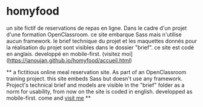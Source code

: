 # homyfood
un site fictif de reservations de repas en ligne. Dans le cadre d'un projet d'une formation OpenClassroom.
ce site embarque Sass mais n'utilise aucun framework.
le brief technique du projet et les maquettes donnés pour la réalisation du projet sont visibles dans le dossier "brief".
ce site est codé en anglais.
developpé en mobile-first.
(visitez moi](https://janoujan.github.io/homyfood/accueil.html)


**
a fictitious online meal reservation site. As part of an OpenClassroom training project.
this site embeds Sass but doesn't use any framework.
Project's technical brief and models are visible in the "brief" folder
as a norm for usability, from now on the site is coded in english.
developped as mobile-first.
come and [visit me](https://janoujan.github.io/homyfood/accueil.html)
**

